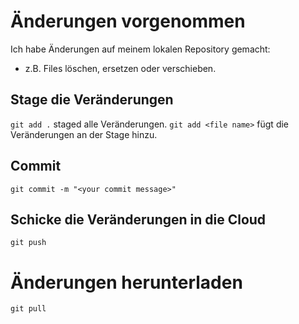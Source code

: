 # Änderungen vorgenommen
Ich habe Änderungen auf meinem lokalen Repository gemacht:
- z.B. Files löschen, ersetzen oder verschieben. 

## Stage die Veränderungen
`git add .` staged alle Veränderungen.
`git add <file name>` fügt die Veränderungen an <file name> der Stage hinzu.

## Commit
`git commit -m "<your commit message>"`

## Schicke die Veränderungen in die Cloud
`git push`

# Änderungen herunterladen
`git pull`
